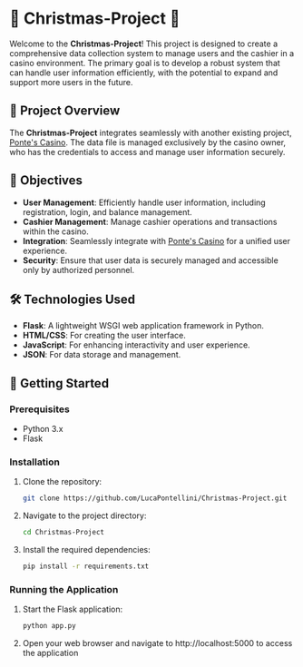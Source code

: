# 🎄 Christmas-Project 🎄

Welcome to the **Christmas-Project**! This project is designed to create a comprehensive data collection system to manage users and the cashier in a casino environment. The primary goal is to develop a robust system that can handle user information efficiently, with the potential to expand and support more users in the future.

## 🌟 Project Overview

The **Christmas-Project** integrates seamlessly with another existing project, [Ponte's Casino](https://github.com/LucaPontellini/End-of-Year-Project-for-Computer-Science-Poker-.git). The data file is managed exclusively by the casino owner, who has the credentials to access and manage user information securely.

## 🎯 Objectives

- **User Management**: Efficiently handle user information, including registration, login, and balance management.
- **Cashier Management**: Manage cashier operations and transactions within the casino.
- **Integration**: Seamlessly integrate with [Ponte's Casino](https://github.com/LucaPontellini/End-of-Year-Project-for-Computer-Science-Poker-.git) for a unified user experience.
- **Security**: Ensure that user data is securely managed and accessible only by authorized personnel.

## 🛠️ Technologies Used

- **Flask**: A lightweight WSGI web application framework in Python.
- **HTML/CSS**: For creating the user interface.
- **JavaScript**: For enhancing interactivity and user experience.
- **JSON**: For data storage and management.

## 🚀 Getting Started

### Prerequisites

- Python 3.x
- Flask

### Installation

1. Clone the repository:
   ```bash
   git clone https://github.com/LucaPontellini/Christmas-Project.git

2. Navigate to the project directory:
    ```bash
    cd Christmas-Project

3. Install the required dependencies:
    ```bash
    pip install -r requirements.txt

### Running the Application

1. Start the Flask application:
    ```bash
    python app.py

2. Open your web browser and navigate to http://localhost:5000 to access the application